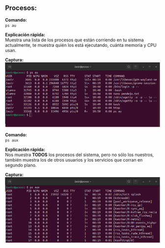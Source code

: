 ##  Procesos:

**Comando:**  
`ps au`

**Explicación rápida:**  
Muestra una lista de los procesos que están corriendo en tu sistema actualmente, te muestra quién los está ejecutando, cuánta memoria y CPU usan.

**Captura:**  
![PS1](img/PS1.png)

**Comando:**  
`ps aux`

**Explicación rápida:**  
Nos muestra **TODOS** los procesos del sistema, pero no sólo los nuestros, también muestra los de otros usuarios y los servicios que corran en segundo plano. 

**Captura:**  
![PS2](img/PS2.png)
